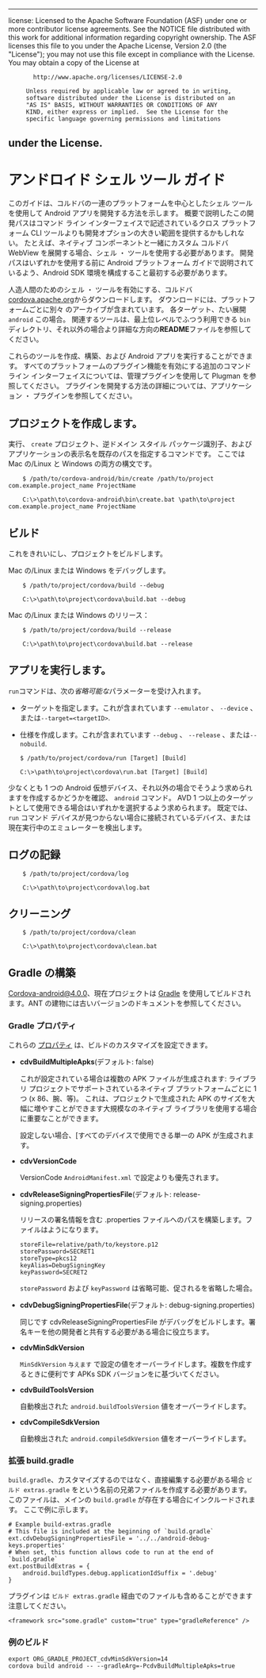* * *

license: Licensed to the Apache Software Foundation (ASF) under one or more contributor license agreements. See the NOTICE file distributed with this work for additional information regarding copyright ownership. The ASF licenses this file to you under the Apache License, Version 2.0 (the "License"); you may not use this file except in compliance with the License. You may obtain a copy of the License at

           http://www.apache.org/licenses/LICENSE-2.0
    
         Unless required by applicable law or agreed to in writing,
         software distributed under the License is distributed on an
         "AS IS" BASIS, WITHOUT WARRANTIES OR CONDITIONS OF ANY
         KIND, either express or implied.  See the License for the
         specific language governing permissions and limitations
    

## under the License.

# アンドロイド シェル ツール ガイド

このガイドは、コルドバの一連のプラットフォームを中心としたシェル ツールを使用して Android アプリを開発する方法を示します。 概要で説明したこの開発パスはコマンド ライン インターフェイスで記述されているクロス プラットフォーム CLI ツールよりも開発オプションの大きい範囲を提供するかもしれない。 たとえば、ネイティブ コンポーネントと一緒にカスタム コルドバ WebView を展開する場合、シェル ・ ツールを使用する必要があります。 開発パスはいずれかを使用する前に Android プラットフォーム ガイドで説明されているよう、Android SDK 環境を構成すること最初する必要があります。

人造人間のためのシェル ・ ツールを有効にする、コルドバ[cordova.apache.org][1]からダウンロードします。 ダウンロードには、プラットフォームごとに別々 のアーカイブが含まれています。 各ターゲット、たい展開 `android` この場合。 関連するツールは、最上位レベルでふつう利用できる `bin` ディレクトリ、それ以外の場合より詳細な方向の**README**ファイルを参照してください。

 [1]: http://cordova.apache.org

これらのツールを作成、構築、および Android アプリを実行することができます。 すべてのプラットフォームのプラグイン機能を有効にする追加のコマンド ライン インターフェイスについては、管理プラグインを使用して Plugman を参照してください。 プラグインを開発する方法の詳細については、アプリケーション ・ プラグインを参照してください。

## プロジェクトを作成します。

実行、 `create` プロジェクト、逆ドメイン スタイル パッケージ識別子、およびアプリケーションの表示名を既存のパスを指定するコマンドです。 ここでは Mac の/Linux と Windows の両方の構文です。

        $ /path/to/cordova-android/bin/create /path/to/project com.example.project_name ProjectName
    
        C:\>\path\to\cordova-android\bin\create.bat \path\to\project com.example.project_name ProjectName
    

## ビルド

これをきれいにし、プロジェクトをビルドします。

Mac の/Linux または Windows をデバッグします。

        $ /path/to/project/cordova/build --debug
    
        C:\>\path\to\project\cordova\build.bat --debug
    

Mac の/Linux または Windows のリリース：

        $ /path/to/project/cordova/build --release
    
        C:\>\path\to\project\cordova\build.bat --release
    

## アプリを実行します。

`run`コマンドは、次の*省略可能な*パラメーターを受け入れます。

*   ターゲットを指定します。これが含まれています `--emulator` 、 `--device` 、または`--target=<targetID>`.

*   仕様を作成します。これが含まれています `--debug` 、 `--release` 、または`--nobuild`.
    
        $ /path/to/project/cordova/run [Target] [Build]
        
        C:\>\path\to\project\cordova\run.bat [Target] [Build]
        

少なくとも 1 つの Android 仮想デバイス、それ以外の場合でそうよう求められますを作成するかどうかを確認、 `android` コマンド。 AVD 1 つ以上のターゲットとして使用できる場合はいずれかを選択するよう求められます。 既定では、 `run` コマンド デバイスが見つからない場合に接続されているデバイス、または現在実行中のエミュレーターを検出します。

## ログの記録

        $ /path/to/project/cordova/log
    
        C:\>\path\to\project\cordova\log.bat
    

## クリーニング

        $ /path/to/project/cordova/clean
    
        C:\>\path\to\project\cordova\clean.bat
    

## Gradle の構築

Cordova-android@4.0.0、現在プロジェクトは [Gradle][2] を使用してビルドされます。ANT の建物には古いバージョンのドキュメントを参照してください。

 [2]: http://www.gradle.org/

### Gradle プロパティ

これらの [プロパティ][3] は、ビルドのカスタマイズを設定できます。

 [3]: http://www.gradle.org/docs/current/userguide/tutorial_this_and_that.html

*   **cdvBuildMultipleApks**(デフォルト: false)
    
    これが設定されている場合は複数の APK ファイルが生成されます: ライブラリ プロジェクトでサポートされているネイティブ プラットフォームごとに 1 つ (x 86、腕、等)。 これは、プロジェクトで生成された APK のサイズを大幅に増やすことができます大規模なのネイティブ ライブラリを使用する場合に重要なことができます。
    
    設定しない場合、[すべてのデバイスで使用できる単一の APK が生成されます。

*   **cdvVersionCode**
    
    VersionCode `AndroidManifest.xml` で設定よりも優先されます。

*   **cdvReleaseSigningPropertiesFile**(デフォルト: release-signing.properties)
    
    リリースの署名情報を含む .properties ファイルへのパスを構築します。ファイルはようになります。
    
        storeFile=relative/path/to/keystore.p12
        storePassword=SECRET1
        storeType=pkcs12
        keyAlias=DebugSigningKey
        keyPassword=SECRET2
        
    
    `storePassword` および `keyPassword` は省略可能、促されるを省略した場合。

*   **cdvDebugSigningPropertiesFile**(デフォルト: debug-signing.properties)
    
    同じです cdvReleaseSigningPropertiesFile がデバッグをビルドします。署名キーを他の開発者と共有する必要がある場合に役立ちます。

*   **cdvMinSdkVersion**
    
    `MinSdkVersion` `与えます` で設定の値をオーバーライドします。複数を作成するときに便利です APKs SDK バージョンをに基づいてください。

*   **cdvBuildToolsVersion**
    
    自動検出された `android.buildToolsVersion` 値をオーバーライドします。

*   **cdvCompileSdkVersion**
    
    自動検出された `android.compileSdkVersion` 値をオーバーライドします。

### 拡張 build.gradle

`build.gradle`、カスタマイズするのではなく、直接編集する必要がある場合 `ビルド extras.gradle` をという名前の兄弟ファイルを作成する必要があります。 このファイルは、メインの `build.gradle` が存在する場合にインクルードされます。 ここで例に示します。

    # Example build-extras.gradle
    # This file is included at the beginning of `build.gradle`
    ext.cdvDebugSigningPropertiesFile = '../../android-debug-keys.properties'
    # When set, this function allows code to run at the end of `build.gradle`
    ext.postBuildExtras = {
        android.buildTypes.debug.applicationIdSuffix = '.debug'
    }
    

プラグインは `ビルド extras.gradle` 経由でのファイルも含めることができます注意してください。

    <framework src="some.gradle" custom="true" type="gradleReference" />
    

### 例のビルド

    export ORG_GRADLE_PROJECT_cdvMinSdkVersion=14
    cordova build android -- --gradleArg=-PcdvBuildMultipleApks=true